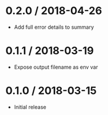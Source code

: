 0.2.0 / 2018-04-26
==================
- Add full error details to summary

0.1.1 / 2018-03-19
==================
- Expose output filename as env var

0.1.0 / 2018-03-15
==================
- Initial release

